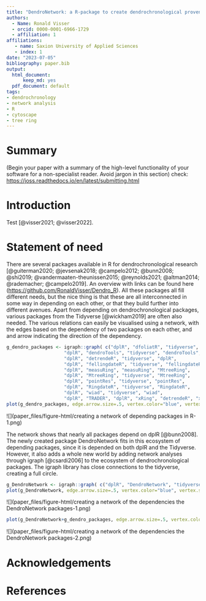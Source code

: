 ```yaml
---
title: "DendroNetwork: a R-package to create dendrochronological provenance networks"
authors: 
  - Name: Ronald Visser
  - orcid: 0000-0001-6966-1729
  - affiliation: 1
affiliations:
   - name: Saxion University of Applied Sciences
   - index: 1
date: "2023-07-05"
bibliography: paper.bib
output: 
  html_document:
      keep_md: yes
  pdf_document: default
tags:
- dendrochronology
- network analysis
- R
- cytoscape
- tree ring
---
```



# Summary

(Begin your paper with a summary of the high-level functionality of your software for a non-specialist reader. Avoid jargon in this section) check: <https://joss.readthedocs.io/en/latest/submitting.html>

# Introduction

Test [@visser2021; @visser2022].

# Statement of need

There are several packages available in R for dendrochronological research [@guiterman2020; @jevsenak2018; @campelo2012; @bunn2008; @shi2019; @vandermaaten-theunissen2015; @reynolds2021; @altman2014; @rademacher; @campelo2019]. An overview with links can be found here (<https://github.com/RonaldVisser/Dendro_R>). All these packages all fill different needs, but the nice thing is that these are all interconnected in some way in depending on each other, or that they build further into different avenues. Apart from depending on dendrochronological packages, various packages from the Tidyverse [@wickham2019] are often also needed. The various relations can easily be visualised using a network, with the edges based on the dependency of two packages on each other, and and arrow indicating the direction of the dependency.


```r
g_dendro_packages <- igraph::graph( c("dplR", "dfoliatR", "tidyverse", "dfoliatR",
                     "dplR", "dendroTools", "tidyverse", "dendroTools",
                     "dplR", "detrendeR", "tidyverse", "dplR",
                     "dplR", "fellingdateR", "tidyverse", "fellingdateR",
                     "dplR", "measuRing", "measuRing", "MtreeRing",
                     "dplR", "MtreeRing", "tidyverse", "MtreeRing",
                     "dplR", "pointRes", "tidyverse", "pointRes",
                     "dplR", "RingdateR", "tidyverse", "RingdateR",
                     "dplR", "wiad", "tidyverse", "wiad",
                     "dplR", "TRADER", "dplR", "xRing", "detrendeR", "xRing"))
plot(g_dendro_packages, edge.arrow.size=.5, vertex.color="blue", vertex.size=15, vertex.frame.color="gray", vertex.label.color="black", vertex.label.cex=0.8, vertex.label.dist=2)
```

![](paper_files/figure-html/creating a network of depending packages in R-1.png)<!-- -->

The network shows that nearly all packages depend on dplR [@bunn2008]. The newly created package DendroNetwork fits in this ecosystem of depending packages, since it is depended on both dplR and the Tidyverse. However, it also adds a whole new world by adding network analyses through igraph [@csardi2006] to the ecosystem of dendrochronological packages. The igraph library has close connections to the tidyverse, creating a full circle. 


```r
g_DendroNetwork <- igraph::graph( c("dplR", "DendroNetwork", "tidyverse", "DendroNetwork", "igraph", "DendroNetwork", "igraph", "tidyverse", "tidyverse", "igraph"))
plot(g_DendroNetwork, edge.arrow.size=.5, vertex.color="blue", vertex.size=15, vertex.frame.color="gray", vertex.label.color="black", vertex.label.cex=0.8, vertex.label.dist=2)
```

![](paper_files/figure-html/creating a network of the dependencies the DendroNetwork packages-1.png)<!-- -->

```r
plot(g_DendroNetwork+g_dendro_packages, edge.arrow.size=.5, vertex.color="blue", vertex.size=15, vertex.frame.color="gray", vertex.label.color="black", vertex.label.cex=0.8, vertex.label.dist=2)
```

![](paper_files/figure-html/creating a network of the dependencies the DendroNetwork packages-2.png)<!-- -->



# Acknowledgements

# References
